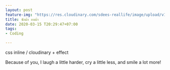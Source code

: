 ```yaml
---
layout: post
feature-img: "https://res.cloudinary.com/sdees-reallife/image/upload/v1555658919/sample_feature_img.png"
title: ซักผ้า อบผ้า
date: 2020-03-15 T20:29:47+07:00
tags:
- Coding

---
```

css inline / cloudinary + effect

<i class="fa fa-child" style="color:plum"></i>

Because of you, I laugh a little harder, cry a little less, and smile a lot more!
